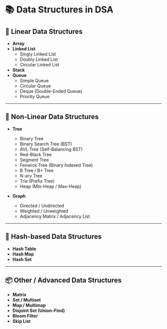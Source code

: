 # 📚 Data Structures in DSA

## 🧱 Linear Data Structures
- **Array**
- **Linked List**
  - Singly Linked List  
  - Doubly Linked List  
  - Circular Linked List  
- **Stack**
- **Queue**
  - Simple Queue  
  - Circular Queue  
  - Deque (Double-Ended Queue)  
  - Priority Queue  

---

## 🌲 Non-Linear Data Structures
- **Tree**
  - Binary Tree  
  - Binary Search Tree (BST)  
  - AVL Tree (Self-Balancing BST)  
  - Red-Black Tree  
  - Segment Tree  
  - Fenwick Tree (Binary Indexed Tree)  
  - B Tree / B+ Tree  
  - N-ary Tree  
  - Trie (Prefix Tree)  
  - Heap (Min-Heap / Max-Heap)  

- **Graph**
  - Directed / Undirected  
  - Weighted / Unweighted  
  - Adjacency Matrix / Adjacency List  

---

## 🧠 Hash-based Data Structures
- **Hash Table**
- **Hash Map**
- **Hash Set**

---

## 📦 Other / Advanced Data Structures
- **Matrix**
- **Set / Multiset**
- **Map / Multimap**
- **Disjoint Set (Union-Find)**
- **Bloom Filter**
- **Skip List**
